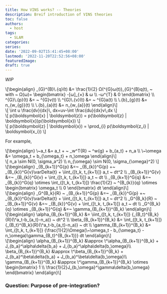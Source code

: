 ```yaml
---
title: How VINS works? -- Theories
description: Breif introduction of VINS theories
toc: false
authors:
  - host
tags: 
  - SLAM
categories:
series:
date: '2022-09-02T15:41:45+08:00'
lastmod: '2022-11-20T22:52:56+08:00'
featuredImage:
draft: true
---
```


_WIP_

<div>
\[\begin{align}
_{G}^{B}\.{q}(t) &= \frac{1}{2} Ω(^{G}ω(t))_{G}^{B}q(t), ~ 
with ~ Ω(ω)= \begin{bmatrix}
            -[ω]_{×} & ω \\
            -ω^{T}   & 0
           \end{bmatrix} \\
^{G}\.{p}(t) &= ~ ^{G}v(t) \\
^{G}\.{v}(t) &= ~ ^{G}a(t) \\
\.{b}_{g}(t) &= n_{w_{g}}(t) \\
\.{b}_{a}(t) &= n_{w_{a}}(t)
\end{align}\]
</div>

<div>
\[ 
  \int u \frac{dv}{dx}\, dx=uv-\int \frac{du}{dx}v\,dx
\]
</div>

<div>
\[ 
  p(\boldsymbol{x} | \boldsymbol{z}) = p(\boldsymbol{z} | \boldsymbol{x})p(\boldsymbol{x})
\]
</div>

<div>
\[ 
  p(\boldsymbol{z} | \boldsymbol{x}) = \prod_{i} p(\boldsymbol{z_i} | \boldsymbol{x_i})
\]
</div>

For example, 

<div>
\[\begin{align}
  \~a_t &= a_t + ~ _w^T{R} ~ ^w{g} + b_{a_t} + n_a \\
  \~\omega &= \omega_t + b_{\omega_t} + n_\omega
\end{align}\]
</div>

<div>
\[
  n_a \sim N(0, \sigma_a^2) \\
  n_{\omega} \sim N(0, \sigma_{\omega}^2)
\]
</div>

<div>
\[\begin{align}
  _{B_{k+1}}^G{p} &=~ _{B_{k}}^G{p} +~ _{B_{k}}^G{v}\varDelta{t} + \iint_{[t_k, t_{k+1}]} a_t ~ dt^2  \\
  _{B_{k+1}}^G{v} &=~ _{B_{k}}^G{v} + \int_{[t_k, t_{k+1}]} a_t ~ dt \\
  _{B_{k+1}}^G{q} &=~ _{B_{k}}^G{q} \otimes \int_{[t_k, t_{k+1}]} \frac{1}{2} ~ ^{B_{k}}{q} \otimes 
          \begin{bmatrix}
            \omega_t \\
            0
          \end{bmatrix} dt 
\end{align}\]
</div>

<div>
\[\begin{align}
  _G^{B_k}{R} ~ _{B_{k+1}}^G{p} &=~ _{B_{k}}^G{p} +~ _{B_{k}}^G{v}\varDelta{t} + \iint_{[t_k, t_{k+1}]} a_t ~ dt^2  \\
  _G^{B_k}{R} ~ _{B_{k+1}}^G{v} &=~ _{B_{k}}^G{v} + \int_{[t_k, t_{k+1}]} a_t ~ dt \\
  _G^{B_k}{q} \otimes _{B_{k+1}}^G{q} &=~ \gamma_{B_{k+1}}^{B_k}
\end{align}\]
</div>


<div>
\[\begin{align}
  \alpha_{B_{k+1}}^{B_k} &= \iint_{[t_k, t_{k+1}]} {_{B_t}^{B_k}{R}(\^a_t-b_{a_t}-n_a)} ~ dt^2  \\
  \beta_{B_{k+1}}^{B_k} &= \int_{[t_k, t_{k+1}]} {_{B_t}^{B_k}{R}(\^a_t-b_{a_t}-n_a)}  ~ dt \\
  \gamma_{B_{k+1}}^{B_k} &= \int_{[t_k, t_{k+1}]} {\frac{1}{2}\Omega(\~\omega_t - b_{\omega_t} - n_\omega)\gamma_{B_t}^{B_{k+1}}} dt 
\end{align}\]
</div>

<div>
\[\begin{align}
  \alpha_{B_{k+1}}^{B_k} &\approx  \^\alpha_{B_{k+1}}^{B_k} + J_{b_a}^\alpha\delta{b_a} + J_{b_a}^\alpha\delta{b_\omega}\\
  \beta_{B_{k+1}}^{B_k} &\approx \^\beta_{B_{k+1}}^{B_k} + J_{b_a}^\beta\delta{b_a} + J_{b_a}^\beta\delta{b_\omega}\\
  \gamma_{B_{k+1}}^{B_k} &\approx \^\gamma_{B_{k+1}}^{B_k} \otimes \begin{bmatrix}
                  1 \\
                  \frac{1}{2}J_{b_\omega}^\gamma\delta{b_\omega}
                \end{bmatrix} 
\end{align}\]
</div>

### Question: Purpose of pre-integration?
